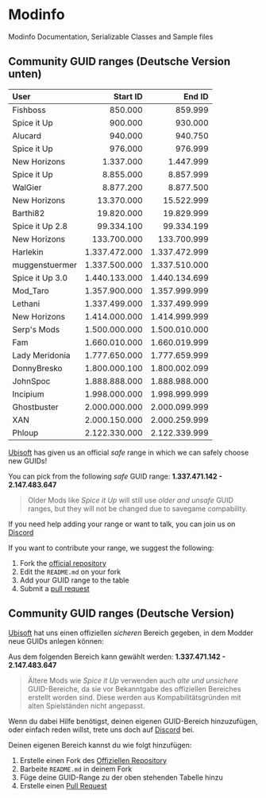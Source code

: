 # Modinfo
 Modinfo Documentation, Serializable Classes and Sample files

## Community GUID ranges (Deutsche Version unten)

| User            |      Start ID |        End ID |
| :-------------- | ------------: | ------------: |
| Fishboss        |       850.000 |       859.999 |
| Spice it Up     |       900.000 |       930.000 |
| Alucard         |       940.000 |       940.750 |
| Spice it Up     |       976.000 |       976.999 |
| New Horizons    |     1.337.000 |     1.447.999 |
| Spice it Up     |     8.855.000 |     8.857.999 |
| WalGier         |     8.877.200 |     8.877.500 |
| New Horizons    |    13.370.000 |    15.522.999 |
| Barthi82        |    19.820.000 |    19.829.999 |
| Spice it Up 2.8 |    99.334.100 |    99.334.199 |
| New Horizons    |   133.700.000 |   133.700.999 |
| Harlekin        | 1.337.472.000 | 1.337.472.999 |
| muggenstuermer  | 1.337.500.000 | 1.337.510.000 |
| Spice it Up 3.0 | 1.440.133.000 | 1.440.134.699 |
| Mod_Taro        | 1.357.900.000 | 1.357.999.999 |
| Lethani         | 1.337.499.000 | 1.337.499.999 |
| New Horizons    | 1.414.000.000 | 1.414.999.999 |
| Serp's Mods     | 1.500.000.000 | 1.500.010.000 |
| Fam             | 1.660.010.000 | 1.660.019.999 |
| Lady Meridonia  | 1.777.650.000 | 1.777.659.999 |
| DonnyBresko     | 1.800.000.100 | 1.800.002.099 |
| JohnSpoc        | 1.888.888.000 | 1.888.988.000 |
| Incipium        | 1.998.000.000 | 1.998.999.999 |
| Ghostbuster     | 2.000.000.000 | 2.000.099.999 |
| XAN             | 2.000.150.000 | 2.000.259.999 |
| Phloup          | 2.122.330.000 | 2.122.339.999

[Ubisoft](https://anno-union.com/en/new-anno-union-history-edition-update-anno-afternoon/) has given us an official *safe* range in which we can safely choose new GUIDs! 

You can pick from the following *safe* GUID range: **1.337.471.142 - 2.147.483.647**

> Older Mods like *Spice it Up* will still use *older and unsafe* GUID ranges, but they will not be changed due to savegame compability. 

If you need help adding your range or want to talk, you can join us on [Discord](https://discord.gg/KEVaVby)




If you want to contribute your range, we suggest the following:

1. Fork the [official repository](https://github.com/taubenangriff/Modinfo/fork)
2. Edit the ```README.md``` on your fork
3. Add your GUID range to the table
4. Submit a [pull request](https://github.com/taubenangriff/Modinfo/pulls)

## Community GUID ranges (Deutsche Version)

[Ubisoft](https://anno-union.com/en/new-anno-union-history-edition-update-anno-afternoon/) hat uns einen offiziellen *sicheren* Bereich gegeben, in dem Modder neue GUIDs anlegen können:  

Aus dem folgenden Bereich kann gewählt werden: **1.337.471.142 - 2.147.483.647**

> Ältere Mods wie *Spice it Up* verwenden auch *alte und unsichere* GUID-Bereiche, da sie vor Bekanntgabe des offiziellen Bereiches erstellt worden sind. Diese werden aus Kompabilitätsgründen mit alten Spielständen nicht angepasst. 

Wenn du dabei Hilfe benötigst, deinen eigenen GUID-Bereich hinzuzufügen, oder einfach reden willst, trete uns doch auf [Discord](https://discord.gg/KEVaVby) bei.

Deinen eigenen Bereich kannst du wie folgt hinzufügen: 

1. Erstelle einen Fork des [Offiziellen Repository](https://github.com/taubenangriff/Modinfo/fork)
2. Barbeite ```README.md``` in deinem Fork
3. Füge deine GUID-Range zu der oben stehenden Tabelle hinzu
4. Erstelle einen [Pull Request](https://github.com/taubenangriff/Modinfo/pulls)


